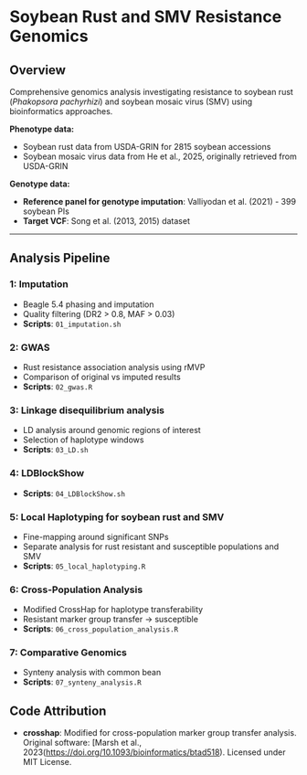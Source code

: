 # Soybean Rust and SMV Resistance Genomics

## Overview
Comprehensive genomics analysis investigating resistance to soybean rust (*Phakopsora pachyrhizi*) and soybean mosaic virus (SMV) using bioinformatics approaches.

**Phenotype data:**
- Soybean rust data from USDA-GRIN for 2815 soybean accessions
- Soybean mosaic virus data from He et al., 2025, originally retrieved from USDA-GRIN

**Genotype data:**
- **Reference panel for genotype imputation**: Valliyodan et al. (2021) - 399 soybean PIs
- **Target VCF**: Song et al. (2013, 2015) dataset

---

## Analysis Pipeline

### **1: Imputation**
- Beagle 5.4 phasing and imputation
- Quality filtering (DR2 > 0.8, MAF > 0.03)
- **Scripts**: `01_imputation.sh`

### **2: GWAS**  
- Rust resistance association analysis using rMVP
- Comparison of original vs imputed results
- **Scripts**: `02_gwas.R`

### **3: Linkage disequilibrium analysis**  
- LD analysis around genomic regions of interest
- Selection of haplotype windows
- **Scripts**: `03_LD.sh`

### **4: LDBlockShow** 
- **Scripts**: `04_LDBlockShow.sh`

### **5: Local Haplotyping for soybean rust and SMV**
- Fine-mapping around significant SNPs
- Separate analysis for rust resistant and susceptible populations and SMV
- **Scripts**: `05_local_haplotyping.R`

### **6: Cross-Population Analysis**
- Modified CrossHap for haplotype transferability
- Resistant marker group transfer → susceptible 
- **Scripts**: `06_cross_population_analysis.R`

### **7: Comparative Genomics**
- Synteny analysis with common bean
- **Scripts**: `07_synteny_analysis.R`


## Code Attribution

- **crosshap**: Modified for cross-population marker group transfer analysis. Original software: [Marsh et al., 2023(https://doi.org/10.1093/bioinformatics/btad518). Licensed under MIT License.


